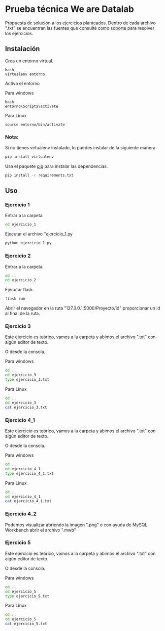 # Prueba técnica We are Datalab

Propuesta de solución a los ejercicios planteados.
Dentro de cada archivo ".txt" se encuentran las fuentes que consulté como soporte para resolver los ejercicios.

## Instalación

Crea un entorno virtual.

```
bash
virtualenv entorno
```
Activa el entorno

Para windows
```
bash
entorno\Scripts\activate
```

Para Linux
```
source entorno/bin/activate
```


### Nota:

Si no tienes virtualenv instalado, lo puedes instalar de la siguiente manera

```bash
pip install virtualenv
```

Usa el paquete [pip](https://pip.pypa.io/en/stable/) para instalar las dependencias.

```bash
pip install -r requirements.txt
```

## Uso

### Ejercicio 1

Entrar a la carpeta

```bash
cd ejercicio_1
```

Ejecutar el archivo "ejercicio_1.py

```bash
python ejercicio_1.py
```

### Ejercicio 2

Entrar a la carpeta

```bash
cd ..
cd ejercicio_2
```

Ejecutar flask

```bash
flask run
```

Abrir el navegador en la ruta "127.0.0.1:5000/Proyecto/id" proporcionar un id al final de la ruta.

### Ejercicio 3

Este ejercicio es teórico, vamos a la carpeta y abimos el archivo ".txt" con algún editor de texto.

O desde la consola.

Para windows
```bash
cd ..
cd ejercicio_3
type ejercicio_3.txt
```

Para Linux
```bash
cd ..
cd ejercicio_3
cat ejercicio_3.txt
```

### Ejercicio 4_1

Este ejercicio es teórico, vamos a la carpeta y abimos el archivo ".txt" con algún editor de texto.

O desde la consola.

Para windows
```bash
cd ..
cd ejercicio_4_1
type ejercicio_4_1.txt
```

Para Linux
```bash
cd ..
cd ejercicio_4_1
cat ejercicio_4_1.txt
```

### Ejercicio 4_2

Podemos visualizar abriendo la imagen ".png" o con ayuda de MySQL Workbench abrir el archivo ".mwb"

### Ejercicio 5

Este ejercicio es teórico, vamos a la carpeta y abimos el archivo ".txt" con algún editor de texto.

O desde la consola.

Para windows
```bash
cd ..
cd ejercicio_5
type ejercicio_5.txt
```

Para Linux
```bash
cd ..
cd ejercicio_5
cat ejercicio_5.txt
```
